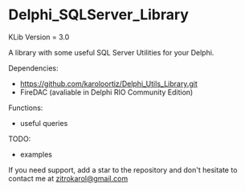 # Delphi_SQLServer_Library

KLib Version = 3.0

A library with some useful SQL Server Utilities for your Delphi.

Dependencies:
 - https://github.com/karoloortiz/Delphi_Utils_Library.git
 - FireDAC (avaliable in Delphi RIO Community Edition)
  
Functions:
- useful queries

TODO:
  - examples


If you need support, add a star to the repository and don't hesitate to contact me at zitrokarol@gmail.com
